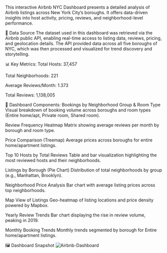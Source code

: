 This interactive Airbnb NYC Dashboard presents a detailed analysis of Airbnb listings across New York City’s boroughs. It offers data-driven insights into host activity, pricing, reviews, and neighborhood-level performance.

📡 Data Source
The dataset used in this dashboard was retrieved via the Airbnb public API, enabling real-time access to listing data, reviews, pricing, and geolocation details. The API provided data across all five boroughs of NYC, which was then processed and visualized for trend discovery and storytelling.

📊 Key Metrics:
Total Hosts: 37,457

Total Neighborhoods: 221

Average Reviews/Month: 1.373

Total Reviews: 1,138,005

📌 Dashboard Components:
Bookings by Neighborhood Group & Room Type
Visual breakdown of booking volume across boroughs and room types (Entire home/apt, Private room, Shared room).

Review Frequency Heatmap
Matrix showing average reviews per month by borough and room type.

Price Comparison (Treemap)
Average prices across boroughs for entire home/apartment listings.

Top 10 Hosts by Total Reviews
Table and bar visualization highlighting the most reviewed hosts and their neighborhoods.

Listings by Borough (Pie Chart)
Distribution of total neighborhoods by group (e.g., Manhattan, Brooklyn).

Neighborhood Price Analysis
Bar chart with average listing prices across top neighborhoods.

Map View of Listings
Geo-heatmap of listing locations and price density powered by Mapbox.

Yearly Review Trends
Bar chart displaying the rise in review volume, peaking in 2019.

Monthly Booking Trends
Monthly trends segmented by borough for Entire home/apartment listings.

🖼️ Dashboard Snapshot
![Airbnb-Dashboard](./airbnb_dashboard.png)
